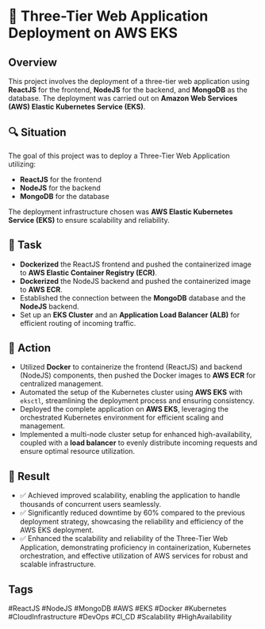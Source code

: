 # 🚀 Three-Tier Web Application Deployment on AWS EKS

## Overview
This project involves the deployment of a three-tier web application using **ReactJS** for the frontend, **NodeJS** for the backend, and **MongoDB** as the database. The deployment was carried out on **Amazon Web Services (AWS) Elastic Kubernetes Service (EKS)**.

## 🔍 Situation
The goal of this project was to deploy a Three-Tier Web Application utilizing:
- **ReactJS** for the frontend
- **NodeJS** for the backend
- **MongoDB** for the database

The deployment infrastructure chosen was **AWS Elastic Kubernetes Service (EKS)** to ensure scalability and reliability.

## 📌 Task
- **Dockerized** the ReactJS frontend and pushed the containerized image to **AWS Elastic Container Registry (ECR)**.
- **Dockerized** the NodeJS backend and pushed the containerized image to **AWS ECR**.
- Established the connection between the **MongoDB** database and the **NodeJS** backend.
- Set up an **EKS Cluster** and an **Application Load Balancer (ALB)** for efficient routing of incoming traffic.

## 🔧 Action
- Utilized **Docker** to containerize the frontend (ReactJS) and backend (NodeJS) components, then pushed the Docker images to **AWS ECR** for centralized management.
- Automated the setup of the Kubernetes cluster using **AWS EKS** with `eksctl`, streamlining the deployment process and ensuring consistency.
- Deployed the complete application on **AWS EKS**, leveraging the orchestrated Kubernetes environment for efficient scaling and management.
- Implemented a multi-node cluster setup for enhanced high-availability, coupled with a **load balancer** to evenly distribute incoming requests and ensure optimal resource utilization.

## 🎯 Result
- ✅ Achieved improved scalability, enabling the application to handle thousands of concurrent users seamlessly.
- ✅ Significantly reduced downtime by 60% compared to the previous deployment strategy, showcasing the reliability and efficiency of the AWS EKS deployment.
- ✅ Enhanced the scalability and reliability of the Three-Tier Web Application, demonstrating proficiency in containerization, Kubernetes orchestration, and effective utilization of AWS services for robust and scalable infrastructure.

## Tags
#ReactJS #NodeJS #MongoDB #AWS #EKS #Docker #Kubernetes #CloudInfrastructure #DevOps #CI_CD #Scalability #HighAvailability
